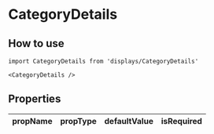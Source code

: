 # CategoryDetails

## How to use

```
import CategoryDetails from 'displays/CategoryDetails'
```

```
<CategoryDetails />
```

## Properties

| propName | propType | defaultValue | isRequired |
| - | - | - | - |

